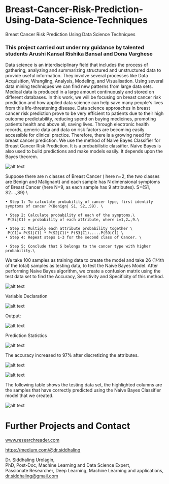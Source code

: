 # Breast-Cancer-Risk-Prediction-Using-Data-Science-Techniques
Breast Cancer Risk Prediction Using Data Science Techniques
### This project carried out under my guidance by talented students Arushi Kansal Rishika Bansal and Dona Varghese
Data science is an interdisciplinary field that includes the process of gathering, analyzing and summarizing structured and unstructured data to provide useful information. They involve several processes like Data Acquisition, Wrangling, Analysis, Modeling, and Visualisation. Using several data mining techniques we can find new patterns from large data sets. Medical data is produced in a large amount continuously and stored on different databases. In this work, we will be focusing on breast cancer risk prediction and how applied data science can help save many people's lives from this life-threatening disease. Data science approaches in breast cancer risk prediction prove to be very efficient to patients due to their high outcome predictability, reducing spend on buying medicines, promoting patients health and above all, saving lives. Through electronic health records, generic data and data on risk factors are becoming easily accessible for clinical practice. Therefore, there is a growing need for breast cancer prediction.
We use the method of Naive Bayes Classifier for Breast Cancer Risk Prediction. It is a probabilistic classifier. Naive Bayes is also used to build predictions and make models easily. It depends upon the Bayes theorem. 

![alt text](https://github.com/siddhaling/Breast-Cancer-Risk-Prediction-Using-Data-Science-Techniques/blob/main/images/13.jpg)

Suppose there are n classes of Breast Cancer ( here n=2, the two classes are Benign and Malignant) and each sample has N dimensional symptoms of Breast Cancer (here N=9, as each sample has 9 attributes). S={S1, S2….,S9} \

    • Step 1: To calculate probability of cancer type, first identify symptoms of cancer P(Benign| S1, S2…,S9). \

    • Step 2: Calculate probability of each of the symptoms.\
     P(Si|C1) = probability of each attribute, where i=1,2…,9.\

    • Step 3: Multiply each attribute probability together \
     P(C1)= P(S1|C1) * P(S2|C1)* P(S3|C1).....P(S9|C1) \
    • Step 4: Repeat steps 1-3 for the second class of Cancer. \

    • Step 5: Conclude that S belongs to the cancer type with higher probability.\
    
 We take 100 samples as training data to create the model and take 26 (1/4th of the total) samples as testing data, to test the Naive Bayes Model. After performing Naive Bayes algorithm, we create a confusion matrix using the test data set to find the Accuracy, Sensitivity and Specificity of this method. 
 
 ![alt text](https://github.com/siddhaling/Breast-Cancer-Risk-Prediction-Using-Data-Science-Techniques/blob/main/images/1.jpg)
 
 Variable Declaration
 
 ![alt text](https://github.com/siddhaling/Breast-Cancer-Risk-Prediction-Using-Data-Science-Techniques/blob/main/images/2.jpg)
 
 Output:
 
 ![alt text](https://github.com/siddhaling/Breast-Cancer-Risk-Prediction-Using-Data-Science-Techniques/blob/main/images/3.jpg)
 
 Prediction Statistics
 
 ![alt text](https://github.com/siddhaling/Breast-Cancer-Risk-Prediction-Using-Data-Science-Techniques/blob/main/images/4.jpg)
 
 The accuracy increased to 97% after discretizing the attributes.
 
 ![alt text](https://github.com/siddhaling/Breast-Cancer-Risk-Prediction-Using-Data-Science-Techniques/blob/main/images/6.jpg)
 
 ![alt text](https://github.com/siddhaling/Breast-Cancer-Risk-Prediction-Using-Data-Science-Techniques/blob/main/images/5.jpg)
 
 The following table shows the testing data set, the highlighted columns are the samples that have correctly predicted using the Naive Bayes Classifier model that we created. 
 
 ![alt text](https://github.com/siddhaling/Breast-Cancer-Risk-Prediction-Using-Data-Science-Techniques/blob/main/images/7.jpg)
 
 # Further Projects and Contact
www.researchreader.com

https://medium.com/@dr.siddhaling

Dr. Siddhaling Urolagin,\
PhD, Post-Doc, Machine Learning and Data Science Expert,\
Passionate Researcher, Deep Learning, Machine Learning and applications,\
dr.siddhaling@gmail.com
